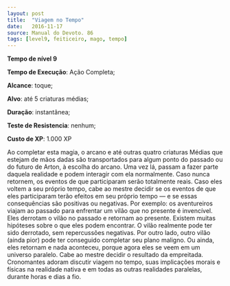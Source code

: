 ```yaml
---
layout: post
title:  "Viagem no Tempo"
date:   2016-11-17
source: Manual do Devoto. 86
tags: [level9, feiticeiro, mago, tempo]
---
```


**Tempo de nível 9**

**Tempo de Execução**: Ação Completa;

**Alcance**: toque;

**Alvo**: até 5 criaturas médias;

**Duração**: instantânea;

**Teste de Resistencia**: nenhum;

**Custo de XP**: 1.000 XP

Ao completar esta magia, o arcano 
e até outras quatro criaturas Médias que 
estejam de mãos dadas são transportados 
para algum ponto do passado ou do futuro de Arton, à escolha do arcano. Uma vez 
lá, passam a fazer parte daquela realidade 
e podem interagir com ela normalmente. 
Caso nunca retornem, os eventos de que 
participaram serão totalmente reais. Caso 
eles voltem a seu próprio tempo, cabe ao 
mestre decidir se os eventos de que eles 
participaram terão efeitos em seu próprio 
tempo — e se essas consequências são positivas ou negativas. 
Por exemplo: os aventureiros viajam 
ao passado para enfrentar um vilão que 
no presente é invencível. Eles derrotam o 
vilão no passado e retornam ao presente. 
Existem muitas hipóteses sobre o que eles 
podem encontrar. O vilão realmente pode 
ter sido derrotado, sem repercussões negativas. Por outro lado, outro vilão (ainda 
pior) pode ter conseguido completar seu 
plano maligno. Ou ainda, eles retornam e 
nada aconteceu, porque agora eles se veem 
em um universo paralelo. Cabe ao mestre 
decidir o resultado da empreitada.
Cronomantes adoram discutir viagem no tempo, suas implicações morais 
e físicas na realidade nativa e em todas as 
outras realidades paralelas, durante horas 
e dias a fio. 

